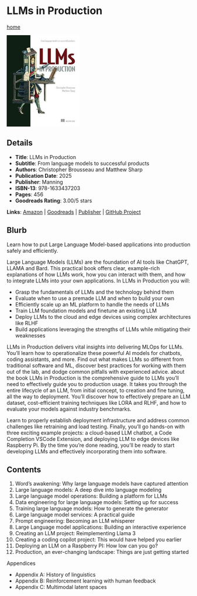 # LLMs in Production

[home](../)

![Cover Image](llms-in-production.jpeg)

## Details

* **Title**: LLMs in Production
* **Subtitle**: From language models to successful products
* **Authors**: Christopher Brousseau and Matthew Sharp
* **Publication Date**: 2025
* **Publisher**: Manning
* **ISBN-13**: 978-1633437203
* **Pages**: 456
* **Goodreads Rating**: 3.00/5 stars


**Links**: [Amazon](https://a.co/d/gF1w56V) |
[Goodreads](https://www.goodreads.com/book/show/215144443-llms-in-production) |
[Publisher](https://www.manning.com/books/llms-in-production) |
[GitHub Project](https://github.com/IMJONEZZ/LLMs-in-Production)

## Blurb

Learn how to put Large Language Model-based applications into production safely and efficiently.

Large Language Models (LLMs) are the foundation of AI tools like ChatGPT, LLAMA and Bard. This practical book offers clear, example-rich explanations of how LLMs work, how you can interact with them, and how to integrate LLMs into your own applications. In LLMs in Production you will:

* Grasp the fundamentals of LLMs and the technology behind them
* Evaluate when to use a premade LLM and when to build your own
* Efficiently scale up an ML platform to handle the needs of LLMs
* Train LLM foundation models and finetune an existing LLM
* Deploy LLMs to the cloud and edge devices using complex architectures like RLHF
* Build applications leveraging the strengths of LLMs while mitigating their weaknesses

LLMs in Production delivers vital insights into delivering MLOps for LLMs. You’ll learn how to operationalize these powerful AI models for chatbots, coding assistants, and more. Find out what makes LLMs so different from traditional software and ML, discover best practices for working with them out of the lab, and dodge common pitfalls with experienced advice.
about the book
LLMs in Production is the comprehensive guide to LLMs you’ll need to effectively guide you to production usage. It takes you through the entire lifecycle of an LLM, from initial concept, to creation and fine tuning, all the way to deployment. You’ll discover how to effectively prepare an LLM dataset, cost-efficient training techniques like LORA and RLHF, and how to evaluate your models against industry benchmarks.

Learn to properly establish deployment infrastructure and address common challenges like retraining and load testing. Finally, you’ll go hands-on with three exciting example projects: a cloud-based LLM chatbot, a Code Completion VSCode Extension, and deploying LLM to edge devices like Raspberry Pi. By the time you’re done reading, you’ll be ready to start developing LLMs and effectively incorporating them into software.

## Contents

1. Word’s awakening: Why large language models have captured attention
2. Large language models: A deep dive into language modeling
3. Large language model operations: Building a platform for LLMs
4. Data engineering for large language models: Setting up for success
5. Training large language models: How to generate the generator
6. Large language model services: A practical guide
7. Prompt engineering: Becoming an LLM whisperer
8. Large Language model applications: Building an interactive experience
9. Creating an LLM project: Reimplementing Llama 3
10. Creating a coding copilot project: This would have helped you earlier
11. Deploying an LLM on a Raspberry PI: How low can you go?
12. Production, an ever-changing landscape: Things are just getting started

Appendices
* Appendix A: History of linguistics
* Appendix B: Reinforcement learning with human feedback
* Appendix C: Multimodal latent spaces
